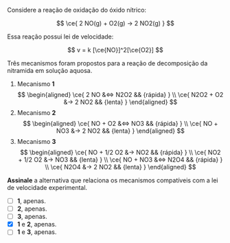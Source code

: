 Considere a reação de oxidação do óxido nítrico:

$$
\ce{ 2 NO(g) + O2(g) -> 2 NO2(g) }
$$

Essa reação possui lei de velocidade:

$$
v = k [\ce{NO}]^2[\ce{O2}]
$$

Três mecanismos foram propostos para a reação de decomposição da nitramida em solução aquosa.

1. Mecanismo **1**
    $$
    \begin{aligned}
        \ce{ 2 NO &<=> N2O2      && {rápida} } \\
        \ce{ N2O2 + O2 &-> 2 NO2 && {lenta}  }
    \end{aligned}
    $$
2. Mecanismo **2**
    $$
    \begin{aligned}
        \ce{ NO + O2 &<=> NO3   && {rápida} } \\
        \ce{ NO + NO3 &-> 2 NO2 && {lenta}  }
    \end{aligned}
    $$
3. Mecanismo **3**
    $$
    \begin{aligned}
        \ce{ NO + 1/2 O2 &-> NO2   && {rápida} } \\
        \ce{ NO2 + 1/2 O2 &-> NO3  && {lenta}  } \\
        \ce{ NO + NO3 &<=> N2O4    && {rápida} } \\
        \ce{ N2O4 &-> 2 NO2        && {lenta}  }
    \end{aligned}
    $$

**Assinale** a alternativa que relaciona os mecanismos compatíveis com a lei de velocidade experimental.

- [ ] **1**, apenas.
- [ ] **2**, apenas.
- [ ] **3**, apenas.
- [x] **1** e **2**, apenas.
- [ ] **1** e **3**, apenas.
